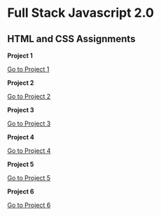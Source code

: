 # Full Stack Javascript 2.0

## HTML and CSS Assignments

**Project 1**

[Go to Project 1](https://github.com/nitinsoni-coder/FSJS2.0/tree/main/HTML%20%26%20CSS%20Assignments/Project%2001)
     
**Project 2**

[Go to Project 2](./HTML%20%26%20CSS%20Assignment/Project%2002/Readme.md)

**Project 3**

[Go to Project 3](./HTML%20%26%20CSS%20Assignment/Project%2003/Readme.md)

**Project 4**

[Go to Project 4](./HTML%20%26%20CSS%20Assignment/Project%2004/Readme.md)

**Project 5**

[Go to Project 5](./HTML%20%26%20CSS%20Assignment/Project%2005/Readme.md)

**Project 6**

[Go to Project 6](./HTML%20%26%20CSS%20Assignment/Project%2006/Readme.md)